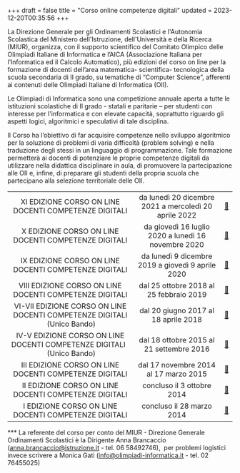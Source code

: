 +++
draft = false
title = "Corso online competenze digitali"
updated = 2023-12-20T00:35:56
+++

La Direzione Generale per gli Ordinamenti Scolastici e l'Autonomia Scolastica
del Ministero dell'Istruzione, dell'Università e della Ricerca (MIUR),
organizza, con il supporto scientifico del Comitato Olimpico delle Olimpiadi
Italiane di Informatica e l’AICA (Associazione Italiana per l’Informatica ed il
Calcolo Automatico), più edizioni del corso on line per la formazione di
docenti dell’area matematica- scientifica- tecnologica della scuola secondaria
di II grado, su tematiche di “Computer Science”, afferenti ai contenuti delle
Olimpiadi Italiane di Informatica (OII).

Le Olimpiadi di Informatica sono una competizione annuale aperta a tutte le
istituzioni scolastiche di II grado - statali e paritarie – per studenti con
interesse per l'informatica e con elevate capacità, soprattutto riguardo gli
aspetti logici, algoritmici e speculativi di tale disciplina.

Il Corso ha l’obiettivo di far acquisire competenze nello sviluppo algoritmico
per la soluzione di problemi di varia difficoltà (problem solving) e nella
traduzione degli stessi in un linguaggio di programmazione. Tale formazione
permetterà ai docenti di potenziare le proprie competenze digitali da
utilizzare nella didattica disciplinare in aula, di promuovere la
partecipazione alle OII e, infine, di preparare gli studenti della propria
scuola che partecipano alla selezione territoriale delle OII.

| | | |
| :----------------------------------------------------------------------: | :---------------------------------------------------: | :------------------------------------------------------------------------------------------: |
|          XI EDIZIONE CORSO ON LINE DOCENTI COMPETENZE DIGITALI           | da lunedì 20 dicembre 2021 a mercoledì 20 aprile 2022 |   [🔗](index.php/news/item/205-xi-edizione-corso-on-line-docenti-competenze-digitali.html)   |
|           X EDIZIONE CORSO ON LINE DOCENTI COMPETENZE DIGITALI           |  da giovedì 16 luglio 2020 a lunedì 16 novembre 2020  |   [🔗](index.php/news/item/180-x-edizione-corso-on-line-docenti-competenze-digitali.html)    |
|          IX EDIZIONE CORSO ON LINE DOCENTI COMPETENZE DIGITALI           |   da lunedì 9 dicembre 2019 a giovedì 9 aprile 2020   |  [🔗](index.php/news/item/176-xix-edizione-corso-on-line-docenti-competenze-digitali.html)   |
|         VIII EDIZIONE CORSO ON LINE DOCENTI COMPETENZE DIGITALI          |        dal 25 ottobre 2018 al 25 febbraio 2019        |  [🔗](index.php/news/item/156-viii-edizione-corso-on-line-docenti-competenze-digitali.html)  |
| VI-VII EDIZIONE CORSO ON LINE DOCENTI COMPETENZE DIGITALI  (Unico Bando) |         dal 20 giugno 2017 al 18 aprile 2018          | [🔗](index.php/news/item/130-vi-vii-edizione-corso-on-line-docenti-competenze-digitali.html) |
| IV-V EDIZIONE CORSO ON LINE DOCENTI COMPETENZE DIGITALI    (Unico Bando) |       dal 18 ottobre 2015 al 21 settembre 2016        |   [🔗](index.php/news/item/106-v-edizione-corso-on-line-docenti-competenze-digitali.html)    |
|          III EDIZIONE CORSO ON LINE DOCENTI COMPETENZE DIGITALI          |         dal 17 novembre 2014 al 17 marzo 2015         |                  [🔗](index.php?option=com_k2&view=item&layout=item&id=95)                   |
|          II EDIZIONE CORSO ON LINE DOCENTI COMPETENZE DIGITALI           |              concluso il 3 ottobre 2014               |                  [🔗](index.php?option=com_k2&view=item&layout=item&id=94)                   |
|           I EDIZIONE CORSO ON LINE DOCENTI COMPETENZE DIGITALI           |               concluso il 28 marzo 2014               |                  [🔗](index.php?option=com_k2&view=item&layout=item&id=93)                   |

\*\*\* La referente del corso per conto del MIUR - Direzione Generale Ordinamenti Scolastici è la Dirigente Anna Brancaccio ([anna.brancaccio@istruzione.it](mailto:anna.brancaccio@istruzione.it) - tel. 06 58492746),  per problemi logistici invece scrivere a Monica Gati ([info@olimpiadi-informatica.it](mailto:info@olimpiadi-informatica.it) - tel. 02 76455025)
